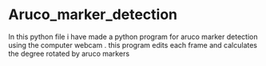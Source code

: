 # Aruco_marker_detection

In this python file i have  made a python program for aruco marker detection using the computer webcam .
this program edits each frame and calculates the degree rotated by aruco markers
